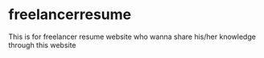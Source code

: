 # freelancerresume
This is for freelancer resume website who wanna share his/her knowledge through this website
